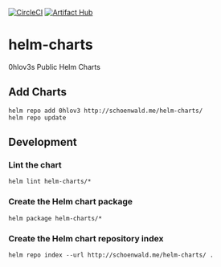 [![CircleCI](https://circleci.com/gh/0hlov3/helm-charts/tree/main.svg?style=svg)](https://circleci.com/gh/0hlov3/helm-charts/tree/main)
[![Artifact Hub](https://img.shields.io/endpoint?url=https://artifacthub.io/badge/repository/ohlove)](https://artifacthub.io/packages/search?repo=ohlove)
# helm-charts
0hlov3s Public Helm Charts

## Add Charts
```shell
helm repo add 0hlov3 http://schoenwald.me/helm-charts/
helm repo update
```

## Development
### Lint the chart
```shell
helm lint helm-charts/*
```

### Create the Helm chart package
```shell
helm package helm-charts/*
```

### Create the Helm chart repository index
```shell
helm repo index --url http://schoenwald.me/helm-charts/ .
```